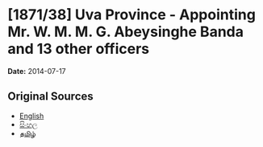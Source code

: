 # [1871/38] Uva Province - Appointing Mr. W. M. M. G. Abeysinghe Banda and 13 other officers

**Date:** 2014-07-17

## Original Sources

- [English](https://documents.gov.lk/view/extra-gazettes/2014/7/1871-38_E.pdf)
- [සිංහල](https://documents.gov.lk/view/extra-gazettes/2014/7/1871-38_S.pdf)
- [தமிழ்](https://documents.gov.lk/view/extra-gazettes/2014/7/1871-38_T.pdf)
